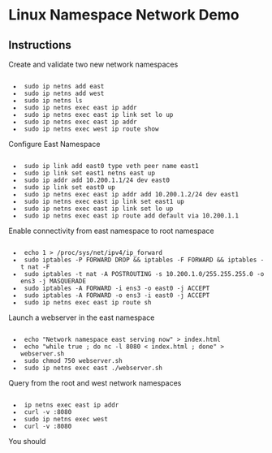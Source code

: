 # Linux Namespace Network Demo

## Instructions

Create and validate two new network namespaces

<code><ul> 
<li> sudo ip netns add east
<li> sudo ip netns add west
<li> sudo ip netns ls
<li> sudo ip netns exec east ip addr
<li> sudo ip netns exec east ip link set lo up
<li> sudo ip netns exec east ip addr
<li> sudo ip netns exec west ip route show
</ul></code>

Configure East Namespace

<code><ul>
<li> sudo ip link add east0 type veth peer name east1
<li> sudo ip link set east1 netns east up
<li> sudo ip addr add 10.200.1.1/24 dev east0
<li> sudo ip link set east0 up
<li> sudo ip netns exec east ip addr add 10.200.1.2/24 dev east1
<li> sudo ip netns exec east ip link set east1 up
<li> sudo ip netns exec east ip link set lo up
<li> sudo ip netns exec east ip route add default via 10.200.1.1
</ul></code>

Enable connectivity from east namespace to root namespace

<code><ul>
<li> echo 1 > /proc/sys/net/ipv4/ip_forward
<li> sudo iptables -P FORWARD DROP && iptables -F FORWARD && iptables -t nat -F
<li> sudo iptables -t nat -A POSTROUTING -s 10.200.1.0/255.255.255.0 -o ens3 -j MASQUERADE
<li> sudo iptables -A FORWARD -i ens3 -o east0 -j ACCEPT
<li> sudo iptables -A FORWARD -o ens3 -i east0 -j ACCEPT
<li> sudo ip netns exec east ip route sh
</ul></code>

Launch a webserver in the east namespace

<code><ul>
<li> echo "Network namespace east serving now" > index.html
<li> echo "while true ; do nc -l 8080 < index.html ; done" > webserver.sh
<li> sudo chmod 750 webserver.sh
<li> sudo ip netns exec east ./webserver.sh
</ul></code>

Query from the root and west network namespaces

<code><ul>
<li> ip netns exec east ip addr
<li> curl -v <IP_ADDRESS>:8080
<li> sudo ip netns exec west 
<li> curl -v <IP_ADDRESS>:8080
</ul></code>

You should 
